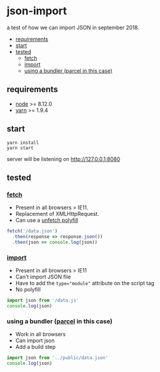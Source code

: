 # json-import

a test of how we can import JSON in september 2018.

<!-- START doctoc generated TOC please keep comment here to allow auto update -->
<!-- DON'T EDIT THIS SECTION, INSTEAD RE-RUN doctoc TO UPDATE -->

- [requirements](#requirements)
- [start](#start)
- [tested](#tested)
  - [fetch](#fetch)
  - [import](#import)
  - [using a bundler (parcel in this case)](#using-a-bundler-parcel-in-this-case)

<!-- END doctoc generated TOC please keep comment here to allow auto update -->

## requirements

- [node](http://nodejs.org/download/) >= 8.12.0
- [yarn](https://yarnpkg.com/lang/en/) >= 1.9.4

## start

```
yarn install
yarn start
```

server will be listening on http://127.0.0.1:8080

## tested

### [fetch](https://developer.mozilla.org/en-US/docs/Web/API/Fetch_API/Using_Fetch)

- Present in all browsers > IE11.
- Replacement of XMLHttpRequest.
- Can use a [unfetch polyfill](https://github.com/developit/unfetch)

```js
fetch('/data.json')
  .then(response => response.json())
  .then(json => console.log(json))
```

### [import](https://developer.mozilla.org/en-US/docs/Web/JavaScript/Reference/Statements/import)

- Present in all browsers > IE11
- Can't import JSON file
- Have to add the `type="module"` attribute on the script tag
- No polyfill

```js
import json from '/data.js'
console.log(json)
```

### using a bundler ([parcel](https://parceljs.org/) in this case)

- Work in all browsers
- Can import json
- Add a build step

```js
import json from '../public/data.json'
console.log(json)
```
